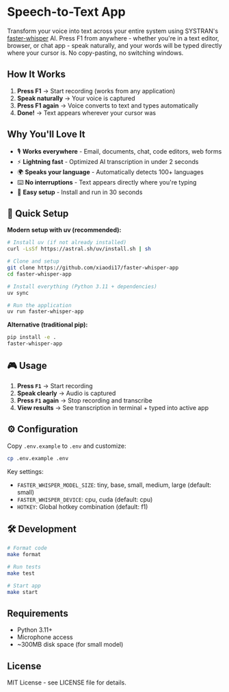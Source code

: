 # Speech-to-Text App

Transform your voice into text across your entire system using SYSTRAN's [faster-whisper](https://github.com/SYSTRAN/faster-whisper) AI. Press F1 from anywhere - whether you're in a text editor, browser, or chat app - speak naturally, and your words will be typed directly where your cursor is. No copy-pasting, no switching windows.

## How It Works

1. **Press F1** → Start recording (works from any application)
2. **Speak naturally** → Your voice is captured
3. **Press F1 again** → Voice converts to text and types automatically
4. **Done!** → Text appears wherever your cursor was

## Why You'll Love It

- 🎙️ **Works everywhere** - Email, documents, chat, code editors, web forms
- ⚡ **Lightning fast** - Optimized AI transcription in under 2 seconds
- 🌍 **Speaks your language** - Automatically detects 100+ languages
- ⌨️ **No interruptions** - Text appears directly where you're typing
- 🎯 **Easy setup** - Install and run in 30 seconds

## 🚀 Quick Setup

**Modern setup with uv (recommended):**

```bash
# Install uv (if not already installed)
curl -LsSf https://astral.sh/uv/install.sh | sh

# Clone and setup
git clone https://github.com/xiaodi17/faster-whisper-app
cd faster-whisper-app

# Install everything (Python 3.11 + dependencies)
uv sync

# Run the application
uv run faster-whisper-app
```

**Alternative (traditional pip):**

```bash
pip install -e .
faster-whisper-app
```

## 🎮 Usage

1. **Press `F1`** → Start recording
2. **Speak clearly** → Audio is captured
3. **Press `F1` again** → Stop recording and transcribe
4. **View results** → See transcription in terminal + typed into active app

## ⚙️ Configuration

Copy `.env.example` to `.env` and customize:

```bash
cp .env.example .env
```

Key settings:

- `FASTER_WHISPER_MODEL_SIZE`: tiny, base, small, medium, large (default: small)
- `FASTER_WHISPER_DEVICE`: cpu, cuda (default: cpu)
- `HOTKEY`: Global hotkey combination (default: f1)

## 🛠️ Development

```bash
# Format code
make format

# Run tests
make test

# Start app
make start
```

## Requirements

- Python 3.11+
- Microphone access
- ~300MB disk space (for small model)

## License

MIT License - see LICENSE file for details.

